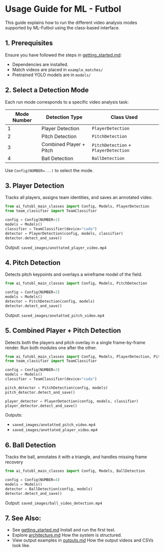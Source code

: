 # Usage Guide for ML - Futbol

This guide explains how to run the different video analysis modes supported by ML-Futbol using the class-based interface.

## 1. Prerequisites

Ensure you have followed the steps in [getting_started.md](getting_started.md):
- Dependencies are installed.
- Match videos are placed in `example_matches/`
- Pretrained YOLO models are in `models/`

## 2️. Select a Detection Mode

Each run mode corresponds to a specific video analysis task:

| Mode Number | Detection Type           | Class Used         |
|-------------|---------------------------|---------------------|
| 1           | Player Detection          | `PlayerDetection`   |
| 2           | Pitch Detection           | `PitchDetection`    |
| 3           | Combined Player + Pitch   | `PitchDetection` + `PlayerDetection` |
| 4           | Ball Detection            | `BallDetection`     |

Use `Config(NUMBER=...)` to select the mode.

## 3. Player Detection

Tracks all players, assigns team identities, and saves an annotated video.

```python
from ai_futobl_main_classes import Config, Models, PlayerDetection
from team_classifier import TeamClassifier

config = Config(NUMBER=1)
models = Models()
classifier = TeamClassifier(device="cuda")
detector = PlayerDetection(config, models, classifier)
detector.detect_and_save()
```

Output: `saved_images/anottated_player_video.mp4`

## 4. Pitch Detection

Detects pitch keypoints and overlays a wireframe model of the field.

```python
from ai_futobl_main_classes import Config, Models, PitchDetection

config = Config(NUMBER=2)
models = Models()
detector = PitchDetection(config, models)
detector.detect_and_save()
```

Output: `saved_images/anotatted_pitch_video.mp4`

## 5. Combined Player + Pitch Detection

Detects both the players and pitch overlay in a single frame-by-frame render. Run both modules one after the other.

```python
from ai_futobl_main_classes import Config, Models, PlayerDetection, PitchDetection
from team_classifier import TeamClassifier

config = Config(NUMBER=3)
models = Models()
classifier = TeamClassifier(device="cuda")

pitch_detector = PitchDetection(config, models)
pitch_detector.detect_and_save()

player_detector = PlayerDetection(config, models, classifier)
player_detector.detect_and_save()
```

Outputs:

- `saved_images/anotatted_pitch_video.mp4`
- `saved_images/anottated_player_video.mp4`

## 6. Ball Detection

Tracks the ball, annotates it with a triangle, and handles missing frame recovery

```Python
from ai_futobl_main_classes import Config, Models, BallDetection

config = Config(NUMBER=4)
models = Models()
detector = BallDetection(config, models)
detector.detect_and_save()
```

Output: `saved_images/ball_video_detection.mp4`

## 7. See Also:

- See [getting_started.md](getting_started.md) Install and run the first test.
- Explore [architecture.md](architecture.md) How the system is structured.
- View output examples in [outputs.md](outputs.md) How the output videos and CSVs look like.



